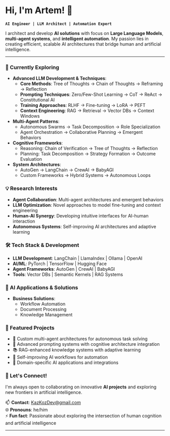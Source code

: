 # Hi, I'm Artem! 👋  

**`AI Engineer | LLM Architect | Automation Expert`**

I architect and develop **AI solutions** with focus on **Large Language Models**, **multi-agent systems**, and **intelligent automation**. My passion lies in creating efficient, scalable AI architectures that bridge human and artificial intelligence.

---
### 🌱 Currently Exploring
- **Advanced LLM Development & Techniques**:
  - **Core Methods**: Tree of Thoughts → Chain of Thoughts → Reframing → Reflection
  - **Prompting Techniques**: Zero/Few-Shot Learning → CoT → ReAct → Constitutional AI
  - **Training Approaches**: RLHF → Fine-tuning → LoRA → PEFT
  - **Context Engineering**: RAG → Retrieval → Vector DBs → Context Windows
- **Multi-Agent Patterns**: 
  - Autonomous Swarms → Task Decomposition → Role Specialization
  - Agent Orchestration → Collaborative Planning → Emergent Behaviors
- **Cognitive Frameworks**:
  - Reasoning: Chain of Verification → Tree of Thoughts → Reflection
  - Planning: Task Decomposition → Strategy Formation → Outcome Evaluation
- **System Architectures**:
  - AutoGen → LangChain → CrewAI → BabyAGI
  - Custom Frameworks → Hybrid Systems → Autonomous Loops

### 💡 Research Interests
- **Agent Collaboration**: Multi-agent architectures and emergent behaviors
- **LLM Optimization**: Novel approaches to model fine-tuning and context engineering
- **Human-AI Synergy**: Developing intuitive interfaces for AI-human interaction
- **Autonomous Systems**: Self-improving AI architectures and adaptive learning

### 🛠️ Tech Stack & Development
- **LLM Development**: LangChain | LlamaIndex | Ollama | OpenAI
- **AI/ML**: PyTorch | TensorFlow | Hugging Face
- **Agent Frameworks**: AutoGen | CrewAI | BabyAGI
- **Tools**: Vector DBs | Semantic Kernels | RAG Systems

### 🚀 AI Applications & Solutions
- **Business Solutions**:
  - Workflow Automation
  - Document Processing
  - Knowledge Management

### 🌟 Featured Projects
- 🤖 Custom multi-agent architectures for autonomous task solving
- 🧠 Advanced prompting systems with cognitive architecture integration
- 📚 RAG-enhanced knowledge systems with adaptive learning
- 🔄 Self-improving AI workflows for automation
- 🎯 Domain-specific AI applications and integrations

### 🤝 Let's Connect!
I'm always open to collaborating on innovative **AI projects** and exploring new frontiers in artificial intelligence.

📫 **Contact**: KazKozDev@gmail.com  
🌐 **Pronouns**: he/him  
⚡ **Fun fact**: Passionate about exploring the intersection of human cognition and artificial intelligence

---
